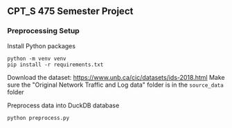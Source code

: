 ## CPT_S 475 Semester Project

### Preprocessing Setup
Install Python packages
```
python -m venv venv
pip install -r requirements.txt
```

Download the dataset: https://www.unb.ca/cic/datasets/ids-2018.html
Make sure the "Original Network Traffic and Log data" folder is in the `source_data` folder

Preprocess data into DuckDB database
```
python preprocess.py
```